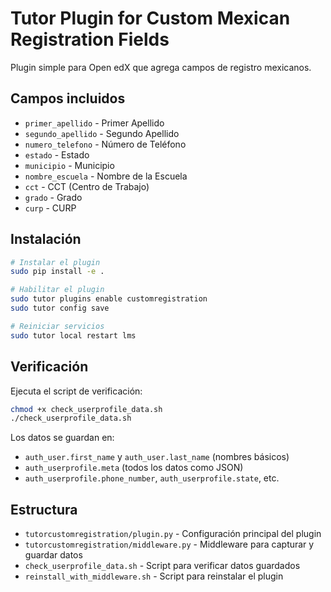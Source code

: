 # Tutor Plugin for Custom Mexican Registration Fields

Plugin simple para Open edX que agrega campos de registro mexicanos.

## Campos incluidos

- `primer_apellido` - Primer Apellido
- `segundo_apellido` - Segundo Apellido  
- `numero_telefono` - Número de Teléfono
- `estado` - Estado
- `municipio` - Municipio
- `nombre_escuela` - Nombre de la Escuela
- `cct` - CCT (Centro de Trabajo)
- `grado` - Grado
- `curp` - CURP

## Instalación

```bash
# Instalar el plugin
sudo pip install -e .

# Habilitar el plugin
sudo tutor plugins enable customregistration
sudo tutor config save

# Reiniciar servicios
sudo tutor local restart lms
```

## Verificación

Ejecuta el script de verificación:

```bash
chmod +x check_userprofile_data.sh
./check_userprofile_data.sh
```

Los datos se guardan en:
- `auth_user.first_name` y `auth_user.last_name` (nombres básicos)
- `auth_userprofile.meta` (todos los datos como JSON)
- `auth_userprofile.phone_number`, `auth_userprofile.state`, etc.

## Estructura

- `tutorcustomregistration/plugin.py` - Configuración principal del plugin
- `tutorcustomregistration/middleware.py` - Middleware para capturar y guardar datos
- `check_userprofile_data.sh` - Script para verificar datos guardados
- `reinstall_with_middleware.sh` - Script para reinstalar el plugin
